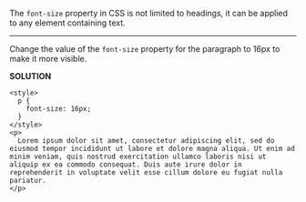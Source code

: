 The `font-size` property in CSS is not limited to headings, it can be applied to any element containing text.

---

Change the value of the `font-size` property for the paragraph to 16px to make it more visible.

**SOLUTION**

```
<style>
  p {
    font-size: 16px;
  }
</style>
<p>
  Lorem ipsum dolor sit amet, consectetur adipiscing elit, sed do eiusmod tempor incididunt ut labore et dolore magna aliqua. Ut enim ad minim veniam, quis nostrud exercitation ullamco laboris nisi ut aliquip ex ea commodo consequat. Duis aute irure dolor in reprehenderit in voluptate velit esse cillum dolore eu fugiat nulla pariatur.
</p>
```
